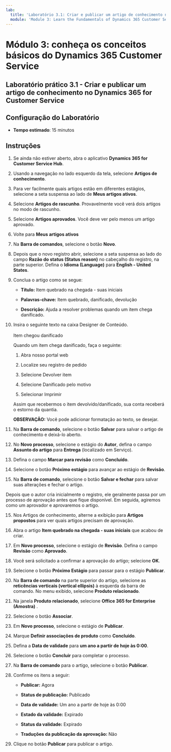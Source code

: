 ```yaml
---
lab:
  title: 'Laboratório 3.1: Criar e publicar um artigo de conhecimento no Dynamics 365 Customer Service'
  module: 'Module 3: Learn the Fundamentals of Dynamics 365 Customer Service'
---
```


<a name="module-3-learn-the-fundamentals-of-dynamics-365-customer-service"></a>Módulo 3: conheça os conceitos básicos do Dynamics 365 Customer Service
========================

## <a name="practice-lab-31---create-and-publish-a-knowlege-article-in-dynamics-365-customer-service"></a>Laboratório prático 3.1 - Criar e publicar um artigo de conhecimento no Dynamics 365 for Customer Service

## <a name="lab-setup"></a>Configuração do Laboratório

  - **Tempo estimado**: 15 minutos

## <a name="instructions"></a>Instruções

1. Se ainda não estiver aberto, abra o aplicativo **Dynamics 365 for Customer Service Hub**. 

2. Usando a navegação no lado esquerdo da tela, selecione **Artigos de conhecimento**. 

3. Para ver facilmente quais artigos estão em diferentes estágios, selecione a seta suspensa ao lado de **Meus artigos ativos**. 

4. Selecione **Artigos de rascunho**. Provavelmente você verá dois artigos no modo de rascunho.

5. Selecione **Artigos aprovados**. Você deve ver pelo menos um artigo aprovado.  

6. Volte para **Meus artigos ativos**

7. Na **Barra de comandos**, selecione o botão **Novo**. 

8. Depois que o novo registro abrir, selecione a seta suspensa ao lado do campo **Razão do status (Status reason)** no cabeçalho do registro, na parte superior. Defina o **Idioma (Language)** para **English - United States**.

8. Conclua o artigo como se segue:

    - **Título:** Item quebrado na chegada - suas iniciais

    - **Palavras-chave:** Item quebrado, danificado, devolução

    - **Descrição:** Ajuda a resolver problemas quando um item chega danificado. 

9. Insira o seguinte texto na caixa Designer de Conteúdo.   
‎  
‎   Item chegou danificado

    Quando um item chega danificado, faça o seguinte:

    1. Abra nosso portal web

    2. Localize seu registro de pedido

    3. Selecione Devolver item

    4. Selecione Danificado pelo motivo

    5. Selecionar Imprimir

    Assim que recebermos o item devolvido/danificado, sua conta receberá o estorno da quantia.

    **OBSERVAÇÃO:** Você pode adicionar formatação ao texto, se desejar. 

10. Na **Barra de comando**, selecione o botão **Salvar** para salvar o artigo de conhecimento e deixá-lo aberto. 

11. No **Novo processo**, selecione o estágio do **Autor**, defina o campo **Assunto do artigo** para **Entrega** (localizado em Serviço). 

12. Defina o campo **Marcar para revisão** como **Concluído**.

13. Selecione o botão **Próximo estágio** para avançar ao estágio de **Revisão**.

14. Na **Barra de comando**, selecione o botão **Salvar e fechar** para salvar suas alterações e fechar o artigo.

Depois que o autor cria inicialmente o registro, ele geralmente passa por um processo de aprovação antes que fique disponível. Em seguida, agiremos como um aprovador e aprovaremos o artigo. 

15. Nos Artigos de conhecimento, alterne a exibição para **Artigos propostos** para ver quais artigos precisam de aprovação. 

16. Abra o artigo **Item quebrado na chegada - suas iniciais** que acabou de criar.

17. Em **Novo processo**, selecione o estágio de **Revisão**. Defina o campo **Revisão** como **Aprovado**.

18. Você será solicitado a confirmar a aprovação do artigo; selecione **OK**. 

19. Selecione o botão **Próximo Estágio** para passar para o estágio **Publicar**. 

20. Na **Barra de comando** na parte superior do artigo, selecione as **reticências verticais (vertical ellipsis)** à esquerda da barra de comando. No menu exibido, selecione **Produto relacionado**. 

21. Na janela **Produto relacionado**, selecione **Office 365 for Enterprise (Amostra)** .

22. Selecione o botão **Associar**. 

23. Em **Novo processo**, selecione o estágio de **Publicar**. 

24. Marque **Definir associações de produto** como **Concluído**. 

25. Defina a **Data de validade** para **um ano a partir de hoje às 0:00**. 

26. Selecione o botão **Concluir** para completar o processo. 

27. Na **Barra de comando** para o artigo, selecione o botão **Publicar**. 

28. Confirme os itens a seguir:

    - **Publicar:** Agora

    - **Status de publicação:** Publicado

    - **Data de validade:** Um ano a partir de hoje às 0:00

    - **Estado da validade:** Expirado

    - **Status da validade:** Expirado

    - **Traduções da publicação da aprovação:** Não
    
29. Clique no botão **Publicar** para publicar o artigo.



